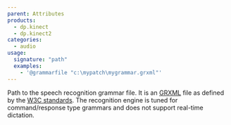 ```yaml
---
parent: Attributes
products:
  - dp.kinect
  - dp.kinect2
categories:
  - audio
usage:
  signature: "path"
  examples:
    - '@grammarfile "c:\mypatch\mygrammar.grxml"'
---
```


Path to the speech recognition grammar file. It is an
[GRXML](http://msdn.microsoft.com/en-us/library/hh361658%28v=office.14%29.aspx)
file as defined by the [W3C standards](http://www.w3.org/TR/speech-grammar/).
The recognition engine is tuned for command/response type grammars and does not
support real-time dictation.
